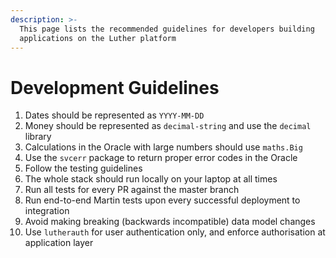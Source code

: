 ```yaml
---
description: >-
  This page lists the recommended guidelines for developers building
  applications on the Luther platform
---
```


# Development Guidelines

1. Dates should be represented as `YYYY-MM-DD`
2. Money should be represented as `decimal-string` and use the `decimal` library
3. Calculations in the Oracle with large numbers should use `maths.Big`&#x20;
4. Use the `svcerr` package to return proper error codes in the Oracle
5. Follow the testing guidelines
6. The whole stack should run locally on your laptop at all times
7. Run all tests for every PR against the master branch
8. Run end-to-end Martin tests upon every successful deployment to integration
9. Avoid making breaking (backwards incompatible) data model changes
10. Use `lutherauth` for user authentication only, and enforce authorisation at application layer
